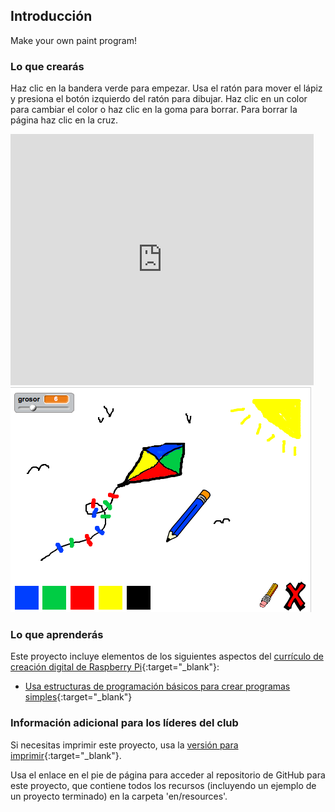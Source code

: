 ## Introducción

Make your own paint program!

### Lo que crearás

Haz clic en la bandera verde para empezar. Usa el ratón para mover el lápiz y presiona el botón izquierdo del ratón para dibujar. Haz clic en un color para cambiar el color o haz clic en la goma para borrar. Para borrar la página haz clic en la cruz.

<div class="scratch-preview">
  <iframe allowtransparency="true" width="485" height="402" src="https://scratch.mit.edu/projects/embed/63473366/?autostart=false" frameborder="0"></iframe>
  <img src="images/paint-final.png">
</div>

### Lo que aprenderás

Este proyecto incluye elementos de los siguientes aspectos del [currículo de creación digital de Raspberry Pi](http://rpf.io/curriculum){:target="_blank"}:

+ [Usa estructuras de programación básicos para crear programas simples](https://www.raspberrypi.org/curriculum/programming/builder){:target="_blank"}

### Información adicional para los líderes del club

Si necesitas imprimir este proyecto, usa la [versión para imprimir](https://projects.raspberrypi.org/en/projects/paint-box/print){:target="_blank"}.

Usa el enlace en el pie de página para acceder al repositorio de GitHub para este proyecto, que contiene todos los recursos (incluyendo un ejemplo de un proyecto terminado) en la carpeta 'en/resources'.